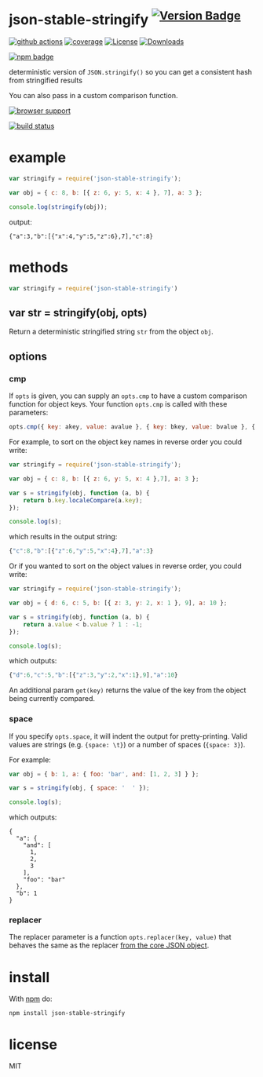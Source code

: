# json-stable-stringify <sup>[![Version Badge][npm-version-svg]][package-url]</sup>

[![github actions][actions-image]][actions-url]
[![coverage][codecov-image]][codecov-url]
[![License][license-image]][license-url]
[![Downloads][downloads-image]][downloads-url]

[![npm badge][npm-badge-png]][package-url]

deterministic version of `JSON.stringify()` so you can get a consistent hash from stringified results

You can also pass in a custom comparison function.

[![browser support](https://ci.testling.com/ljharb/json-stable-stringify.png)](https://ci.testling.com/ljharb/json-stable-stringify)

[![build status](https://secure.travis-ci.org/ljharb/json-stable-stringify.png)](http://travis-ci.org/ljharb/json-stable-stringify)

# example

``` js
var stringify = require('json-stable-stringify');

var obj = { c: 8, b: [{ z: 6, y: 5, x: 4 }, 7], a: 3 };

console.log(stringify(obj));
```

output:

```
{"a":3,"b":[{"x":4,"y":5,"z":6},7],"c":8}
```

# methods

``` js
var stringify = require('json-stable-stringify')
```

## var str = stringify(obj, opts)

Return a deterministic stringified string `str` from the object `obj`.

## options

### cmp

If `opts` is given, you can supply an `opts.cmp` to have a custom comparison function for object keys.
Your function `opts.cmp` is called with these parameters:

``` js
opts.cmp({ key: akey, value: avalue }, { key: bkey, value: bvalue }, { get(key): value })
```

For example, to sort on the object key names in reverse order you could write:

``` js
var stringify = require('json-stable-stringify');

var obj = { c: 8, b: [{ z: 6, y: 5, x: 4 },7], a: 3 };

var s = stringify(obj, function (a, b) {
	return b.key.localeCompare(a.key);
});

console.log(s);
```

which results in the output string:

``` js
{"c":8,"b":[{"z":6,"y":5,"x":4},7],"a":3}
```

Or if you wanted to sort on the object values in reverse order, you could write:

``` js
var stringify = require('json-stable-stringify');

var obj = { d: 6, c: 5, b: [{ z: 3, y: 2, x: 1 }, 9], a: 10 };

var s = stringify(obj, function (a, b) {
	return a.value < b.value ? 1 : -1;
});

console.log(s);
```

which outputs:

``` js
{"d":6,"c":5,"b":[{"z":3,"y":2,"x":1},9],"a":10}
```

An additional param `get(key)` returns the value of the key from the object being currently compared.

### space

If you specify `opts.space`, it will indent the output for pretty-printing.
Valid values are strings (e.g. `{space: \t}`) or a number of spaces
(`{space: 3}`).

For example:

```js
var obj = { b: 1, a: { foo: 'bar', and: [1, 2, 3] } };

var s = stringify(obj, { space: '  ' });

console.log(s);
```

which outputs:

```
{
  "a": {
    "and": [
      1,
      2,
      3
    ],
    "foo": "bar"
  },
  "b": 1
}
```

### replacer

The replacer parameter is a function `opts.replacer(key, value)` that behaves the same as the replacer
[from the core JSON object](https://developer.mozilla.org/en-US/docs/Web/JavaScript/Guide/Using_native_JSON#The_replacer_parameter).

# install

With [npm](https://npmjs.org) do:

```
npm install json-stable-stringify
```

# license

MIT

[package-url]: https://npmjs.org/package/json-stable-stringify
[npm-version-svg]: https://versionbadg.es/ljharb/json-stable-stringify.svg
[deps-svg]: https://david-dm.org/ljharb/json-stable-stringify.svg
[deps-url]: https://david-dm.org/ljharb/json-stable-stringify
[dev-deps-svg]: https://david-dm.org/ljharb/json-stable-stringify/dev-status.svg
[dev-deps-url]: https://david-dm.org/ljharb/json-stable-stringify#info=devDependencies
[npm-badge-png]: https://nodei.co/npm/json-stable-stringify.png?downloads=true&stars=true
[license-image]: https://img.shields.io/npm/l/json-stable-stringify.svg
[license-url]: LICENSE
[downloads-image]: https://img.shields.io/npm/dm/json-stable-stringify.svg
[downloads-url]: https://npm-stat.com/charts.html?package=json-stable-stringify
[codecov-image]: https://codecov.io/gh/ljharb/json-stable-stringify/branch/main/graphs/badge.svg
[codecov-url]: https://app.codecov.io/gh/ljharb/json-stable-stringify/
[actions-image]: https://img.shields.io/endpoint?url=https://github-actions-badge-u3jn4tfpocch.runkit.sh/ljharb/json-stable-stringify
[actions-url]: https://github.com/ljharb/json-stable-stringify/actions
